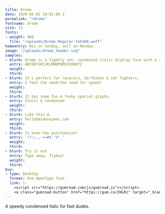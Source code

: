 ```yaml
---
title: Drome
date: 2020-05-02 18:01:00 Z
permalink: "/drome"
fontname: drome
size: 12
fonts:
- weight: 400
  file: "/uploads/Drome-Regular-fe6300.woff"
homeentry: Win on Sunday, sell on Monday.
image: "/uploads/drome_header.svg"
samples:
- blurb: Drome is a tightly set, condensed italic display face with a speedy nature.
  entry: ABCDEFGHIJKLMNOPQRSTUVWXYZ
  weight: 
  third: 
- blurb: It's perfect for racecars, dirtbikes & jet fighters.
  entry: I feel the need—the need for speed!
  weight: 
  third: 
- blurb: It has some fun & funky special glyphs.
  entry: Italic & Condensed
  weight: 
  third: 
- blurb: Like this @.
  entry: hello@aidensymes.com
  weight: 
  third: 
- blurb: It even has punctuation!
  entry: '!?:;.,-+=#$''%"_'
  weight: 
  third: 
- blurb: Try it out.
  entry: Type away, flyboy!
  weight: 
  third: 
buy:
- type: Desktop
  format: One OpenType font.
  link: |-
    <script src="https://gumroad.com/js/gumroad.js"></script>
    <a class="gumroad-button" href="https://gum.co/IHLRz" target="_blank" data-gumroad-single-product="true">Name Your Price | Buy Now</a>
---
```


A speedy condensed italic for fast dudes.